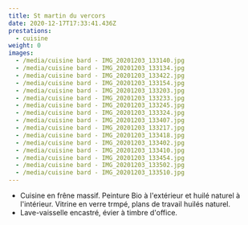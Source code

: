 ```yaml
---
title: St martin du vercors
date: 2020-12-17T17:33:41.436Z
prestations:
  - cuisine
weight: 0
images:
  - /media/cuisine bard - IMG_20201203_133140.jpg
  - /media/cuisine bard - IMG_20201203_133134.jpg
  - /media/cuisine bard - IMG_20201203_133422.jpg
  - /media/cuisine bard - IMG_20201203_133154.jpg
  - /media/cuisine bard - IMG_20201203_133203.jpg
  - /media/cuisine bard - IMG_20201203_133233.jpg
  - /media/cuisine bard - IMG_20201203_133245.jpg
  - /media/cuisine bard - IMG_20201203_133324.jpg
  - /media/cuisine bard - IMG_20201203_133407.jpg
  - /media/cuisine bard - IMG_20201203_133217.jpg
  - /media/cuisine bard - IMG_20201203_133418.jpg
  - /media/cuisine bard - IMG_20201203_133402.jpg
  - /media/cuisine bard - IMG_20201203_133410.jpg
  - /media/cuisine bard - IMG_20201203_133454.jpg
  - /media/cuisine bard - IMG_20201203_133502.jpg
  - /media/cuisine bard - IMG_20201203_133510.jpg
---
```

* Cuisine en frêne massif. Peinture Bio à l'extérieur et huilé naturel à l'intérieur. Vitrine en verre trmpé, plans de travail huilés naturel.
* Lave-vaisselle encastré, évier à timbre d'office.